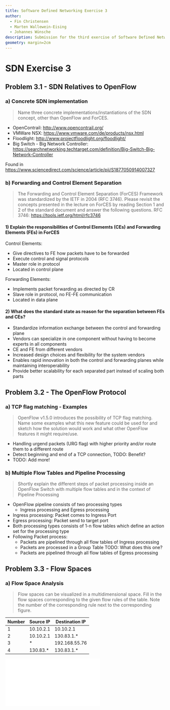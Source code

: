 ```yaml
---
title: Software Defined Networking Exercise 3
author:
  - Fin Christensen
  - Marten Wallewein-Eising
  - Johannes Wünsche
description: Submission for the third exercise of Software Defined Networking
geometry: margin=2cm
---
```


# SDN Exercise 3

## Problem 3.1 - SDN Relatives to OpenFlow

### a) Concrete SDN implementation

> Name three concrete implementations/instantiations of the SDN concept, other than OpenFlow
> and ForCES.

- OpenContrail: http://www.opencontrail.org/
- VMWare NSX: https://www.vmware.com/de/products/nsx.html
- Floodlight: http://www.projectfloodlight.org/floodlight/
- Big Switch - Big Network Controller: https://searchnetworking.techtarget.com/definition/Big-Switch-Big-Network-Controller

Found in https://www.sciencedirect.com/science/article/pii/S1877050914007327

### b) Forwarding and Control Element Separation

> The Forwarding and Control Element Separation (ForCES) Framework was standardized by the
> IETF in 2004 (RFC 3746). Please revisit the concepts presented in the lecture on ForCES by
> reading Section 1 and 2 of the standard document and answer the following questions. RFC
> 3746: https://tools.ietf.org/html/rfc3746

#### 1) Explain the responsibilities of Control Elememts (CEs) and Forwarding Elements (FEs) in ForCES

Control Elements:
- Give directives to FE how packets have to be forwarded
- Execute control and signal protocols
- Master role in protocol
- Located in control plane

Forwarding Elements:
- Implements packet forwarding as directed by CR
- Slave role in protocol, no FE-FE communication
- Located in data plane 

#### 2) What does the standard state as reason for the separation between FEs and CEs?

- Standardize information exchange between the control and forwarding plane
- Vendors can specialize in one component without having to become experts in all components
- CE and FE from different vendors
- Increased design choices and flexibility for the system vendors
- Enables rapid innovation in both the control and forwarding planes while maintaining interoperability
- Provide better scalability for each separated part instead of scaling both parts

## Problem 3.2 - The OpenFlow Protocol

### a) TCP flag matching - Examples

> OpenFlow v1.5.0 introduces the possibility of TCP flag matching. Name some examples what
> this new feature could be used for and sketch how the solution would work and what other
> OpenFlow features it might require/use.

- Handling urgend packets (URG flag) with higher priority and/or route them to a different route
- Detect beginning and end of a TCP connection, TODO: Benefit?
- TODO: Add more!

### b) Multiple Flow Tables and Pipeline Processing

> Shortly explain the different steps of packet processing inside an OpenFlow Switch with multiple flow tables and in the context of Pipeline Processing

- OpenFlow pipeline consists of two processing types
    - Ingress processing and Egress processing
- Ingress processing: Packet comes to Ingress Port
- Egress processing: Packet send to target port
- Both processing types consists of 1-n flow tables which define an action set for the processing type
- Following Packet process:
    - Packets are pipelined through all flow tables of Ingress processing
    - Packets are processed in a Group Table TODO: What does this one?
    - Packets are pipelined through all flow tables of Egress processing

## Problem 3.3 - Flow Spaces

### a) Flow Space Analysis

> Flow spaces can be visualized in a multidimensional space. Fill in the flow spaces corresponding to the given flow rules of the table. Note the number of the corresponding rule next to the corresponding figure.


| Number | Source IP | Destination IP |
| -------- | -------- | -------- |
| 1     | 10.10.2.1      | 10.10.2.1      |
| 2     | 10.10.2.1      | 130.83.1.*     |
| 3     | *              | 192.168.55.76  |
| 4     | 130.83.*       | 130.83.1.*     |



![Flow Space analysis](./flow-space-analysis.pdf)